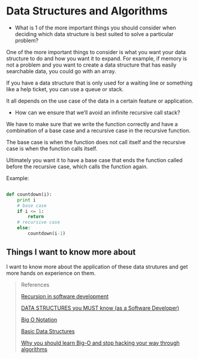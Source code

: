 # Data Structures and Algorithms


- What is 1 of the more important things you should consider when deciding which data structure is best suited to solve a particular problem?

One of the more important things to consider is what you want your data structure to do and how you want it to expand. For example, if memory is not a problem and you want to create a data structure that has easily searchable data, you could go with an array. 

If you have a data structure that is only used for a waiting line or something like a help ticket, you can use a queue or stack. 

It all depends on the use case of the data in a certain feature or application.

- How can we ensure that we’ll avoid an infinite recursive call stack?

We have to make sure that we write the function correctly and have a combination of a base case and a recursive case in the recursive function. 

The base case is when the function does not call itself and the recursive case is when the function calls itself. 

Ultimately you want it to have a base case that ends the function called before the recursive case, which calls the function again.

Example: 

```python

def countdown(i):
    print i
    # base case
    if i <= 1:
        return
    # recursive case
    else: 
        countdown(i-1)

```

## Things I want to know more about

I want to know more about the application of these data strutures and get more hands on experience on them.

> References
> 
>[Recursion in software development](https://www.youtube.com/watch?v=vPEJSJMg4jY)
>
>[DATA STRUCTURES you MUST know (as a Software Developer)](https://www.youtube.com/watch?v=sVxBVvlnJsM)
>
>[Big O Notation](https://www.youtube.com/watch?v=v4cd1O4zkGw)
>
>[Basic Data Structures](https://towardsdatascience.com/8-common-data-structures-every-programmer-must-know-171acf6a1a42?gi=d6f66f16e8dd)
>
>[Why you should learn Big-O and stop hacking your way through algorithms](https://triplebyte.com/blog/why-you-should-learn-big-o-and-stop-hacking-your-way-through-algorithms)